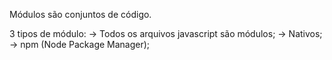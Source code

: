 Módulos são conjuntos de código.

3 tipos de módulo:
-> Todos os arquivos javascript são módulos;
-> Nativos;
-> npm (Node Package Manager);
